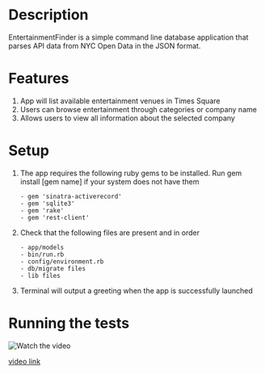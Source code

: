 # Description

EntertainmentFinder is a simple command line database application that parses API data from NYC Open Data in the JSON format.

# Features

1. App will list available entertainment venues in Times Square
2. Users can browse entertainment through categories or company name
3. Allows users to view all information about the selected company

# Setup

1. The app requires the following ruby gems to be installed. Run gem install [gem name] if your system does not have them
    ```
    - gem 'sinatra-activerecord'
    - gem 'sqlite3'
    - gem 'rake'
    - gem 'rest-client'
    ```

3. Check that the following files are present and in order
    ```
    - app/models
    - bin/run.rb
    - config/environment.rb
    - db/migrate files
    - lib files
    ```
4. Terminal will output a greeting when the app is successfully launched
 
# Running the tests

![Watch the video](http://g.recordit.co/m8m2dP4R8W.gif)


[video link](http://recordit.co/m8m2dP4R8W)
